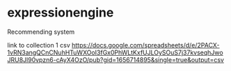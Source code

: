 # expressionengine
Recommending system

link to collection 1 csv
https://docs.google.com/spreadsheets/d/e/2PACX-1vRN3angQCnCNuhHTuWXOoI3fGx0PhWLtKxfUJLOySOuS7j37kvseqhJwoJRU8Jl90vpzn6-cAyX4OzO/pub?gid=1656714895&single=true&output=csv
